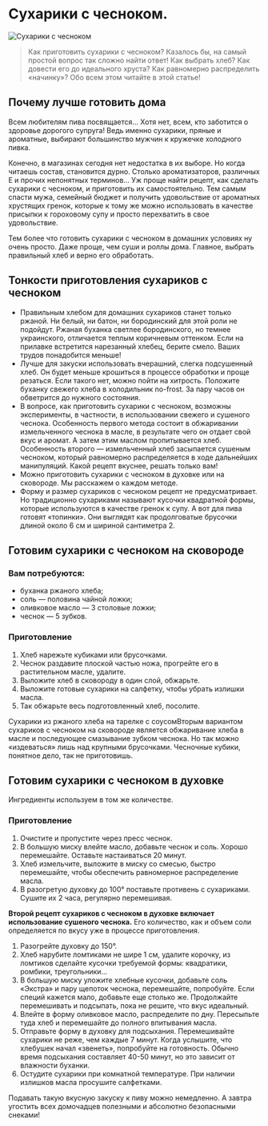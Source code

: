 # Сухарики с чесноком.
![Сухарики с чесноком](/images/Kulinar/Salad/suhariki-s-chesnokom.jpg 'Сухарики с чесноком')

> Как приготовить сухарики с чесноком? Казалось бы, на самый простой вопрос так сложно найти ответ! Как выбрать хлеб? Как довести его до идеального хруста? Как равномерно распределить «начинку»? Обо всем этом читайте в этой статье!

## Почему лучше готовить дома

Всем любителям пива посвящается… Хотя нет, всем, кто заботится о здоровье дорогого супруга! Ведь именно сухарики, пряные и ароматные, выбирают большинство мужчин к кружечке холодного пивка.

Конечно, в магазинах сегодня нет недостатка в их выборе. Но когда читаешь состав, становится дурно. Столько ароматизаторов, различных Е и прочих непонятных терминов… Уж проще найти рецепт, как сделать сухарики с чесноком, и приготовить их самостоятельно. Тем самым спасти мужа, семейный бюджет и получить удовольствие от ароматных хрустящих гренок, которые к тому же можно использовать в качестве присыпки к гороховому супу и просто перехватить в свое удовольствие.

Тем более что готовить сухарики с чесноком в домашних условиях ну очень просто. Даже проще, чем суши и роллы дома. Главное, выбрать правильный хлеб и верно его обработать.

## Тонкости приготовления сухариков с чесноком

- Правильным хлебом для домашних сухариков станет только ржаной. Ни белый, ни батон, ни бородинский для этой роли не подойдут. Ржаная буханка светлее бородинского, но темнее украинского, отличается теплым коричневым оттенком. Если на прилавке встретится нарезанный хлебец, берите смело. Ваших трудов понадобится меньше!
- Лучше для закуски использовать вчерашний, слегка подсушенный хлеб. Он будет меньше крошиться в процессе обработки и проще резаться. Если такого нет, можно пойти на хитрость. Положите буханку свежего хлеба в холодильник no-frost. За пару часов он обветрится до нужного состояния.
- В вопросе, как приготовить сухарики с чесноком, возможны эксперименты, в частности, в использовании свежего и сушеного чеснока. Особенность первого метода состоит в обжаривании измельченного чеснока в масле, в результате чего он отдает свой вкус и аромат. А затем этим маслом пропитывается хлеб. Особенность второго — измельченный хлеб засыпается сушеным чесноком, который равномерно распределяется в ходе дальнейших манипуляций. Какой рецепт вкуснее, решать только вам!
- Можно приготовить сухарики с чесноком в духовке или на сковороде. Мы расскажем о каждом методе.
- Форму и размер сухариков с чесноком рецепт не предусматривает. Но традиционно сухариками называют кусочки квадратной формы, которые используются в качестве гренок к супу. А вот для пива готовят «топинки». Они выглядят как продолговатые брусочки длиной около 6 см и шириной сантиметра 2.

## Готовим сухарики с чесноком на сковороде
### Вам потребуются:
- буханка ржаного хлеба;
- соль — половина чайной ложки;
- оливковое масло — 3 столовые ложки;
- чеснок — 5 зубков.

### Приготовление
1. Хлеб нарежьте кубиками или брусочками.
2. Чеснок раздавите плоской частью ножа, прогрейте его в растительном масле, удалите.
3. Выложите хлеб в сковороду в один слой, обжарьте.
4. Выложите готовые сухарики на салфетку, чтобы убрать излишки масла.
5. Так обжарьте весь подготовленный хлеб, посолите.

Сухарики из ржаного хлеба на тарелке с соусомВторым вариантом сухариков с чесноком на сковороде является обжаривание хлеба в масле и последующее смазывание зубком чеснока. Но так можно «издеваться» лишь над крупными брусочками. Чесночные кубики, понятное дело, так не приготовишь.

## Готовим сухарики с чесноком в духовке
Ингредиенты используем в том же количестве.

### Приготовление
1. Очистите и пропустите через пресс чеснок.
2. В большую миску влейте масло, добавьте чеснок и соль. Хорошо перемешайте. Оставьте настаиваться 20 минут.
3. Хлеб измельчите, выложите в миску со смесью, быстро перемешайте, чтобы обеспечить равномерное распределение масла.
4. В разогретую духовку до 100° поставьте противень с сухариками. Сушите их 2 часа, регулярно перемешивая.

**Второй рецепт сухариков с чесноком в духовке включает использование сушеного чеснока.**
Его количество, как и объем соли определяется по вкусу уже в процессе приготовления.

1. Разогрейте духовку до 150°.
2. Хлеб нарубите ломтиками не шире 1 см, удалите корочку, из ломтиков сделайте кусочки требуемой формы: квадратики, ромбики, треугольники…
3. В большую миску уложите хлебные кусочки, добавьте соль «Экстра» и пару щепоток чеснока, перемешайте, попробуйте. Если специй кажется мало, добавьте еще столько же. Продолжайте перемешивать и подсыпать, пока не решите, что вкус идеальный.
4. Влейте в форму оливковое масло, распределите по дну. Пересыпьте туда хлеб и перемешайте до полного впитывания масла.
5. Отправьте форму в духовку для подсыхания. Перемешивайте сухарики не реже, чем каждые 7 минут. Когда услышите, что хлебушек начал «звенеть», попробуйте на готовность. Обычно время подсыхания составляет 40-50 минут, но это зависит от влажности буханки.
6. Остудите сухарики при комнатной температуре. При наличии излишков масла просушите салфетками.

Подавать такую вкусную закуску к пиву можно немедленно. А завтра угостить всех домочадцев полезными и абсолютно безопасными снеками!
